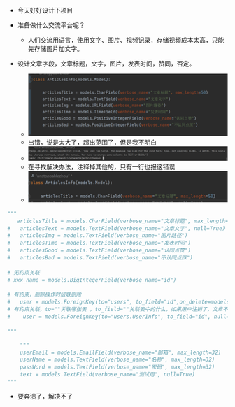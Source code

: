 

- 今天好好设计下项目



- 准备做什么交流平台呢？
  - 人们交流用语言，使用文字、图片、视频记录，存储视频成本太高，只能先存储图片加文字。



- 设计文章字段，文章标题，文字，图片，发表时间，赞同，否定。
  - ![image-20220824162917227](https://raw.githubusercontent.com/unstoppablezhou/xidaoqun_note/main/img/image-20220824162917227.png)
  - 出错，说是太大了，超出范围了，但是我不明白
  - ![image-20220824163031927](https://raw.githubusercontent.com/unstoppablezhou/xidaoqun_note/main/img/image-20220824163031927.png)
  - 在寻找解决办法，注释掉其他的，只有一行也报这错误
  - ![image-20220824172353003](https://raw.githubusercontent.com/unstoppablezhou/xidaoqun_note/main/img/image-20220824172353003.png)

```python
"""
   articlesTitle = models.CharField(verbose_name="文章标题", max_length=50)
#   articlesText = models.TextField(verbose_name="文章文字", null=True)
#   articlesImg = models.TextField(verbose_name="图片路径")
#   articlesTime = models.TextField(verbose_name="发表时间")
#   articlesGood = models.TextField(verbose_name="认同点赞")
#   articlesBad = models.TextField(verbose_name="不认同点踩")

# 无约束关联
# xxx_name = models.BigIntegerField(verbose_name="id")

# 有约束，删除操作时级联删除
#   user = models.ForeignKey(to="users", to_field="id",on_delete=models.CASCADE())
# 有约束关联，to=""关联哪张表 ，to_field=""关联表中的什么，如果用户注销了，文章不删除，只置空
#    user = models.ForeignKey(to="users.UserInfo", to_field="id", null=True, blank=True, on_delete=models.SET_NULL)

"""
```

```python
    """
    userEmail = models.EmailField(verbose_name="邮箱", max_length=32)
    userName = models.TextField(verbose_name="名称", max_length=32)
    passWord = models.TextField(verbose_name="密码", max_length=32)
    text = models.TextField(verbose_name="测试用", null=True)
"""
```

- 要奔溃了，解决不了
